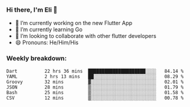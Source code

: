 ### Hi there, I'm Eli 👋
- 🔭 I’m currently working on the new Flutter App
- 🌱 I’m currently learning Go
- 🦄 I’m looking to collaborate with other flutter developers
- 😄 Pronouns: He/Him/His

### Weekly breakdown:
<!--START_SECTION:waka-->

```text
Dart          22 hrs 36 mins  █████████████████████░░░░   84.14 %
YAML          2 hrs 13 mins   ██░░░░░░░░░░░░░░░░░░░░░░░   08.29 %
Groovy        32 mins         ▓░░░░░░░░░░░░░░░░░░░░░░░░   02.01 %
JSON          28 mins         ▒░░░░░░░░░░░░░░░░░░░░░░░░   01.79 %
Bash          25 mins         ▒░░░░░░░░░░░░░░░░░░░░░░░░   01.58 %
CSV           12 mins         ▒░░░░░░░░░░░░░░░░░░░░░░░░   00.78 %
```

<!--END_SECTION:waka-->
